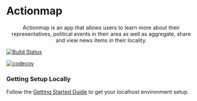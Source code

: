 # Actionmap

<div style="text-align: center;">

Actionmap is an app that allows users to learn more about their representatives,
political events in their area as well as aggregate, share and view news items in their locality.

</div>

[![Build Status](https://travis-ci.com/cs169/hw-agile-iterations-fa20-113.svg?token=vBxLiaVumu3R6jNJKvkq&branch=master)](https://travis-ci.com/cs169/hw-agile-iterations-fa20-113)

[![codecov](https://codecov.io/gh/cs169/hw-agile-iterations-fa20-113/branch/master/graph/badge.svg?token=SQNFSQN5FY)](https://codecov.io/gh/cs169/hw-agile-iterations-fa20-113)

### Getting Setup Locally

Follow the [Getting Started Guide](./docs/getting-started.md) to get your localhost environment setup.

